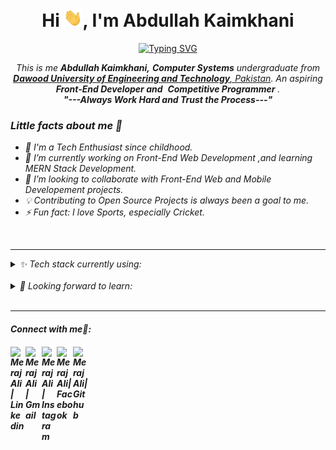<h1 align="center">Hi <img src="https://raw.githubusercontent.com/ABSphreak/ABSphreak/master/gifs/Hi.gif" width="30px">, I'm Abdullah Kaimkhani</h1>
<p align="center">
<a href="https://git.io/typing-svg"><img src="https://readme-typing-svg.herokuapp.com?font=Fira+Code&pause=1000&center=true&random=false&width=435&lines=Aspiring+Learner;Computer+System+Undergraduate;Front-End+Developer;JS+%7C+React+JS+%7C+Firebase" alt="Typing SVG" /></a>
</p>

<p align="center">
  <em>
    This is me <b>Abdullah Kaimkhani,</b> <b>Computer Systems</b> undergraduate from <a href="https://duet.edu.pk/"> <b>Dawood University of Engineering and Technology</b>, Pakistan</a>.
    An aspiring <b>Front-End Developer and</b>&nbsp; <b>Competitive Programmer</b>&nbsp;.
  <br>
  <b><i>"---Always Work Hard and Trust the Process---"</i></b>
</p>

<h3>Little facts about me 🧑</h3>

- 🧞 I'm a Tech Enthusiast since childhood.
- 🔭 I’m currently working on Front-End Web Development ,and learning MERN Stack Development.
- 👯 I’m looking to collaborate with Front-End Web and Mobile Developement projects.
- 💡 Contributing to Open Source Projects is always been a goal to me.
- ⚡ Fun fact: I love Sports, especially Cricket.
<br>

---

<details>
<summary>
  ✨ Tech stack currently using:
</summary>
   <br>


<code><a href="https://www.javascript.com/" target="_blank"><img height="30" src="https://raw.githubusercontent.com/devicons/devicon/master/icons/javascript/javascript-plain.svg"></a></code>
<code><a href="https://reactjs.org/" target="_blank"><img height="30" src="https://www.vectorlogo.zone/logos/reactjs/reactjs-icon.svg"></a></code>
<code><a href="https://nextjs.org/" target="_blank"><img height="30" src="https://upload.wikimedia.org/wikipedia/commons/thumb/1/10/Cib-next-js_%28CoreUI_Icons_v1.0.0%29.svg/120px-Cib-next-js_%28CoreUI_Icons_v1.0.0%29.svg.png"></a></code>
<code><a href="https://www.w3schools.com/html/" target="_blank"><img height="30" src="https://www.vectorlogo.zone/logos/w3_html5/w3_html5-icon.svg"></a></code>
<code><a href="https://www.w3schools.com/css/" target="_blank"><img height="30" src="https://raw.githubusercontent.com/devicons/devicon/master/icons/css3/css3-original.svg"></a></code>
<code><a href="https://firebase.google.com/" target="_blank"><img height="30" src="https://www.vectorlogo.zone/logos/firebase/firebase-icon.svg"></a></code>
<code><a href="https://redux.js.org" target="_blank"> <img src="https://raw.githubusercontent.com/devicons/devicon/master/icons/redux/redux-original.svg" alt="redux" height="30"></a></code>
<!-- <code><a href="https://sass-lang.com" target="_blank"> <img src="https://raw.githubusercontent.com/devicons/devicon/master/icons/sass/sass-original.svg" alt="sass"  height="30"></a></code> -->
 <code> <a href="https://tailwindcss.com/" target="_blank"> <img src="https://www.vectorlogo.zone/logos/tailwindcss/tailwindcss-icon.svg" alt="tailwind" height="30"/> </a> </code>
 <code> <a href="https://getbootstrap.com/" target="_blank"> <img src="https://www.vectorlogo.zone/logos/getbootstrap/getbootstrap-icon.svg" alt="bootstrap" height="30"/> </a> </code>
<code><a href="https://nodejs.org/en/" target="_blank"><img height="30" src="https://www.vectorlogo.zone/logos/nodejs/nodejs-icon.svg"></a></code>
<code><a href="https://firebase.google.com/" target="_blank"><img height="30" src="https://www.vectorlogo.zone/logos/firebase/firebase-icon.svg"></a></code>
<code><a href="https://git-scm.com/" target="_blank"><img height="30" src="https://www.vectorlogo.zone/logos/git-scm/git-scm-icon.svg"></a></code>
<code><a href="https://www.json.org/" target="_blank"><img height="30" src="https://www.vectorlogo.zone/logos/json/json-icon.svg"></a></code>

  
</details>
<br>

<details>
<summary>
  🌱 Looking forward to learn:
</summary>
   <br>
<code><a href="https://nodejs.org/en" target="_blank"><img height="30" src="https://www.vectorlogo.zone/logos/nodejs/nodejs-icon.svg"></a></code>
<code><a href="https://www.mongodb.com/" target="_blank"><img height="30" src="https://www.vectorlogo.zone/logos/mongodb/mongodb-icon.svg"></a></code>
<!-- <code><a href="https://www.mongodb.com/" target="_blank"><img height="30" src="https://www.vectorlogo.zone/logos/mongodb/mongodb-icon.svg"></a></code> -->
<code><a href="#" ><img height="30" src="https://www.vectorlogo.zone/logos/mysql/mysql-icon.svg"></a></code>
<code><a href="#"><img height="30" src="https://www.vectorlogo.zone/logos/php/php-icon.svg"></a></code>

</details>
<br>

---

<!-- <details open="">
<summary>
 📔 GitHub Stats:
</summary>
<br>
<p align="center">
  <a href="https://github.com/Ratheshan03">
    <img align="center"  height="175px" src="https://github-readme-stats.vercel.app/api?username=Ratheshan03&show_icons=true&hide_border=true&title_color=94b4a4&amp&icon_color=FFFFFF&amp&text_color=FFFFFF&amp&bg_color=000000&count_private=true&include_all_commits=true"/>
  </a>
  <a href="https://github.com/Ratheshan03">
    <img align="center" height="175px"  src="https://github-readme-stats.vercel.app/api/top-langs/?username=Ratheshan03&text_color=FFFFFF&bg_color=000000&title_color=94b4a4&langs_count=15&layout=compact&hide_border=true" />
  </a>
</p>
  <p align="center"><img align="center" src="https://github-readme-streak-stats.herokuapp.com/?user=Ratheshan03&text_color=FFFFFF&bg_color=000000&title_color=94b4a4&langs_count=15&layout=compact&hide_border=true" alt="Ratheshan03" /></p>
</details> -->

<!-- --- -->

<h4> Connect with me🤝: <h4>
  </hr>
  <a href="https://www.linkedin.com/in/meraj-ali-888387253/">
   <img align="left" alt=" Meraj Ali | Linkedin" width="24px" src="https://www.vectorlogo.zone/logos/linkedin/linkedin-icon.svg" />
  </a>
  <a href="mailto:merajali45425@gmail.com">
    <img align="left" alt="Meraj Ali | Gmail" width="26px" src="https://www.vectorlogo.zone/logos/gmail/gmail-icon.svg" />
  </a>
  <!-- <a href="https://twitter.com/Ratheshan_03">
    <img align="left" alt="Meraj Ali| Twitter" width="26px" src="https://www.vectorlogo.zone/logos/twitter/twitter-official.svg" />
  </a> -->
  <a href="https://www.instagram.com/merajalyyy/">
    <img align="left" alt="Meraj Ali | Instagram" width="24px" src="https://www.vectorlogo.zone/logos/instagram/instagram-icon.svg" />
  </a>
   <a href="https://www.facebook.com/profile.php?id=100008624371305">
    <img align="left" alt="Meraj Ali| Facebook" width="26px" src="https://www.vectorlogo.zone/logos/facebook/facebook-tile.svg" />
  </a>
   <a href="https://github.com/MerajAli1">
    <img align="left" alt="Meraj Ali| Github" width="26px" src="https://www.vectorlogo.zone/logos/github/github-tile.svg" />
  </a>
  <br>
  
